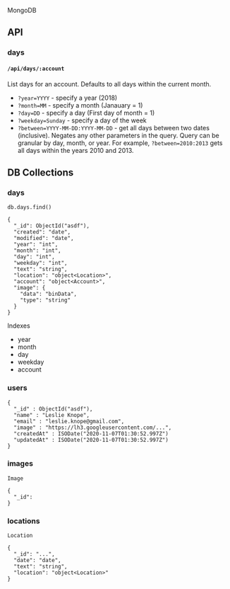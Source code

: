 MongoDB

## API

### days

#### `/api/days/:account`

List days for an account. Defaults to all days within the current month.

* `?year=YYYY` - specify a year (2018)
* `?month=MM` - specify a month (Janauary = 1)
* `?day=DD` - specify a day (First day of month = 1)
* `?weekday=Sunday` - specify a day of the week
* `?between=YYYY-MM-DD:YYYY-MM-DD` - get all days between two dates (inclusive). Negates any other parameters in the query. Query can be granular by day, month, or year. For example, `?between=2010:2013` gets all days within the years 2010 and 2013.

## DB Collections

### days

`db.days.find()`

```
{
  "_id": ObjectId("asdf"),
  "created": "date",
  "modified": "date",
  "year": "int",
  "month": "int",
  "day": "int",
  "weekday": "int",
  "text": "string",
  "location": "object<Location>",
  "account": "object<Account>",
  "image": {
    "data": "binData",
    "type": "string"
  }
}
```

Indexes

* year
* month
* day
* weekday
* account

### users

```
{
  "_id" : ObjectId("asdf"),
  "name" : "Leslie Knope",
  "email" : "leslie.knope@gmail.com",
  "image" : "https://lh3.googleusercontent.com/...",
  "createdAt" : ISODate("2020-11-07T01:30:52.997Z")
  "updatedAt" : ISODate("2020-11-07T01:30:52.997Z")
}
```

### images

`Image`

```
{
  "_id":
}
```

### locations

`Location`

```
{
  "_id": "...",
  "date": "date",
  "text": "string",
  "location": "object<Location>"
}
```


